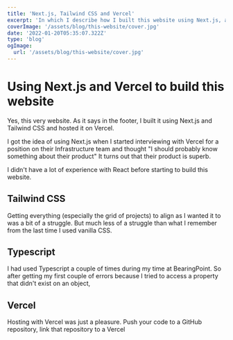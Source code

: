 ```yaml
---
title: 'Next.js, Tailwind CSS and Vercel'
excerpt: 'In which I describe how I built this website using Next.js, a framework on top of react.js, styled it with Tailwind CSS and hosted it on Vercel'
coverImage: '/assets/blog/this-website/cover.jpg'
date: '2022-01-20T05:35:07.322Z'
type: 'blog'
ogImage:
  url: '/assets/blog/this-website/cover.jpg'
---
```


# Using Next.js and Vercel to build this website
Yes, this very website.
As it says in the footer, I built it using Next.js and Tailwind CSS and hosted it on Vercel.


I got the idea of using Next.js when I started interviewing with Vercel for a position on their Infrastructure team 
and thought "I should probably know something about their product"
It turns out that their product is superb.


I didn't have a lot of experience with React before starting to build this website.

## Tailwind CSS

Getting everything (especially the grid of projects) to align as I wanted it to was a bit of a struggle.
But much less of a struggle than what I remember from the last time I used vanilla CSS. 


## Typescript
I had used Typescript a couple of times during my time at BearingPoint.
So after getting my first couple of errors because I tried to access a property that didn't exist on an object, 


## Vercel
Hosting with Vercel was just a pleasure. 
Push your code to a GitHub repository, 
link that repository to a Vercel 